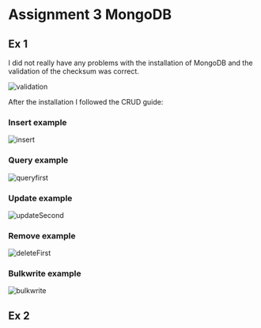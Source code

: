 # Assignment 3 MongoDB


## Ex 1

I did not really have any problems with the installation of MongoDB and the validation of the checksum was correct.

![validation](https://user-images.githubusercontent.com/42749439/133932743-bd02ef55-fe0b-442a-85f7-9ae0a5d5faec.png)


After the installation I followed the CRUD guide:

### Insert example

![insert](https://user-images.githubusercontent.com/42749439/133932825-4adec904-e1a9-45c8-aab4-7551bd707a72.png)

### Query example

![queryfirst](https://user-images.githubusercontent.com/42749439/133932843-42033462-911c-4948-b626-a0bb3200c770.png)

### Update example

![updateSecond](https://user-images.githubusercontent.com/42749439/133932904-9a387f09-1573-491c-9842-c88e06d1b1ff.png)


### Remove example


![deleteFirst](https://user-images.githubusercontent.com/42749439/133932927-0b3f0bb7-671e-4f4d-b7ca-701072dac120.png)


### Bulkwrite example

![bulkwrite](https://user-images.githubusercontent.com/42749439/133932953-a4265360-1d80-4fba-9083-6af24204a5f7.png)




## Ex 2



